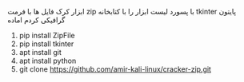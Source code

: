ابزار کرک فایل ها با فرمت zip با پسورد لیست
ابزار را با کتابخانه tkinter پایتون گرافیکی کردم اماده 
1) pip install ZipFile
2) pip install tkinter
3) apt install git
4) apt install python
5) git clone https://github.com/amir-kali-linux/cracker-zip.git
